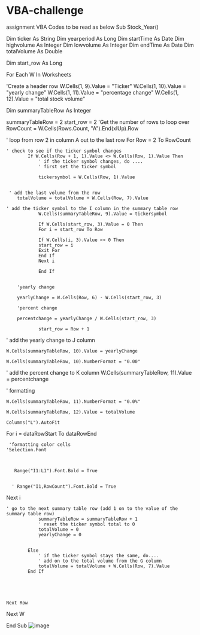 # VBA-challenge
assignment VBA 
Codes to be read as below 
Sub Stock_Year()

Dim ticker As String
   Dim yearperiod As Long
   Dim startTime As Date
   Dim highvolume As Integer
   Dim lowvolume As Integer
   Dim endTime  As Date
   Dim totalVolume As Double

Dim start_row As Long


For Each W In Worksheets

'Create a header row
   W.Cells(1, 9).Value = "Ticker"
   W.Cells(1, 10).Value = "yearly change"
   W.Cells(1, 11).Value = "percentage change"
   W.Cells(1, 12).Value = "total stock volume"
   
   
   Dim summaryTableRow As Integer
     
   summaryTableRow = 2
   start_row = 2
   'Get the number of rows to loop over
   RowCount = W.Cells(Rows.Count, "A").End(xlUp).Row
   
   ' loop from row 2 in column A out to the last row
    For Row = 2 To RowCount
    
    ' check to see if the ticker symbol changes
            If W.Cells(Row + 1, 1).Value <> W.Cells(Row, 1).Value Then
                ' if the ticker symbol changes, do ....
                ' first set the ticker symbol
                
                tickersymbol = W.Cells(Row, 1).Value
                
                
     ' add the last volume from the row
        totalVolume = totalVolume + W.Cells(Row, 7).Value
        
    ' add the ticker symbol to the I column in the summary table row
                W.Cells(summaryTableRow, 9).Value = tickersymbol
                
                If W.Cells(start_row, 3).Value = 0 Then
                For i = start_row To Row
                
                If W.Cells(i, 3).Value <> 0 Then
                start_row = i
                Exit For
                End If
                Next i
                
                End If
                
                
        'yearly change
                
        yearlyChange = W.Cells(Row, 6) - W.Cells(start_row, 3)
                
        'percent change
                
        percentchange = yearlyChange / W.Cells(start_row, 3)
                
                start_row = Row + 1
                
                
                
   ' add the yearly change to J column
               
    W.Cells(summaryTableRow, 10).Value = yearlyChange
                
    W.Cells(summaryTableRow, 10).NumberFormat = "0.00"
                
  ' add the percent change to K column
    W.Cells(summaryTableRow, 11).Value = percentchange
                
 ' formatting
 
    W.Cells(summaryTableRow, 11).NumberFormat = "0.0%"
                
    W.Cells(summaryTableRow, 12).Value = totalVolume
                
    Columns("L").AutoFit
                
   For i = dataRowStart To dataRowEnd
   
   
   
                
     'formatting color cells
    'Selection.Font
     


       Range("I1:L1").Font.Bold = True
    
    
      ' Range("I1,RowCount").Font.Bold = True
      
      
                
   
   Next i
           
                
    ' go to the next summary table row (add 1 on to the value of the summary table row)
                summaryTableRow = summaryTableRow + 1
                ' reset the ticker symbol total to 0
                totalVolume = 0
                yearlyChange = 0
                
                
            Else
                ' if the ticker symbol stays the same, do....
                ' add on to the total volume from the G column
                totalVolume = totalVolume + W.Cells(Row, 7).Value
            End If
    
    
    
    
    
    Next Row
    


Next W



End Sub
![image](https://user-images.githubusercontent.com/114896650/200235881-4381465a-ddae-4b8a-b7d3-b216054d3dab.png)
